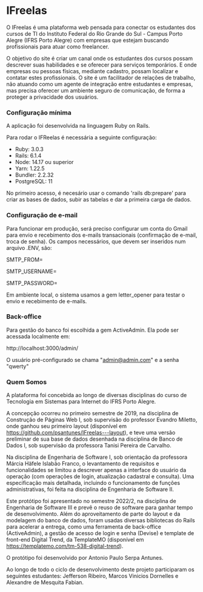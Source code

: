 # IFreelas

O IFreelas é uma plataforma web pensada para conectar os estudantes dos cursos de
TI do Instituto Federal do Rio Grande do Sul - Campus Porto Alegre (IFRS Porto Alegre) com empresas que estejam buscando profissionais para atuar como freelancer. 

O objetivo do site é criar um canal onde os estudantes dos cursos possam descrever
suas habilidades e se oferecer para serviços temporários. E onde empresas ou pessoas físicas, mediante cadastro, possam localizar e contatar estes profissionais. O site é um facilitador de relações de trabalho, não atuando como um agente de integração entre estudantes e empresas, mas precisa oferecer um ambiente seguro de comunicação, de forma a proteger a privacidade dos usuários. 

### Configuração mínima

A aplicação foi desenvolvida na linguagem Ruby on Rails.

Para rodar o IFReelas é necessária a seguinte configuração:

* Ruby: 3.0.3
* Rails: 6.1.4
* Node: 14.17 ou superior
* Yarn: 1.22.5
* Bundler: 2.2.32
* PostgreSQL: 11

No primeiro acesso, é necesário usar o comando 'rails db:prepare' para criar as bases de dados, subir as tabelas e dar a primeira carga de dados.
### Configuração de e-mail

Para funcionar em produção, será preciso configurar um conta do Gmail para envio e recebimento dos e-mails transacionais (confirmação de e-mail, troca de senha).
Os campos necessários, que devem ser inseridos num arquivo .ENV, são:

SMTP_FROM=

SMTP_USERNAME=

SMTP_PASSWORD=

Em ambiente local, o sistema usamos a gem letter_opener para testar o envio e recebimento de e-mails.
### Back-office

Para gestão do banco foi escolhida a gem ActiveAdmin. Ela pode ser acessada localmente em:

http://localhost:3000/admin/

O usuário pré-configurado se chama "admin@admin.com" e a senha "qwerty"
### Quem Somos

A plataforma foi concebida ao longo de diversas disciplinas do curso de Tecnologia em Sistemas para Internet do IFRS Porto Alegre.

A concepção ocorreu no primeiro semestre de 2019, na disciplina de Construção
de Páginas Web I, sob supervisão do professor Evandro Miletto, onde ganhou seu primeiro layout (disponível em https://github.com/psantunes/IFreelas---layout), e teve uma
versão preliminar de sua base de dados desenhada na disciplina de Banco de Dados I,
sob supervisão da professora Tanisi Pereira de Carvalho.

Na disciplina de Engenharia de Software I, sob orientação da professora Márcia Häfele Islabão Franco, o levantamento de requisitos e funcionalidades se limitou a descrever
apenas a interface do usuário da operação (com operações de login, atualização cadastral e consulta). Uma especificação mais detalhada, incluindo o funcionamento de funções administrativas, foi feita na disciplina de Engenharia de Software II.

Este protótipo foi apresentado no semestre 2022/2, na disciplina de Engenharia de Software III e prevê o reuso de software para ganhar tempo de desenvolvimento. Além do aproveitamento de parte do layout e da modelagem do banco de dados, foram usadas diversas bibliotecas do Rails para acelerar a entrega, como uma ferramenta de back-office (ActiveAdmin), a gestão de acesso de login e senha (Devise) e template de front-end Digital Trend, da TemplateMO (disponível em https://templatemo.com/tm-538-digital-trend).

O protótipo foi desenvolvido por Antonio Paulo Serpa Antunes.

Ao longo de todo o ciclo de desenvolvimento deste projeto participaram os seguintes estudantes: Jefferson Ribeiro, Marcos Vinicios Dornelles e Alexandre de Mesquita Fabian.